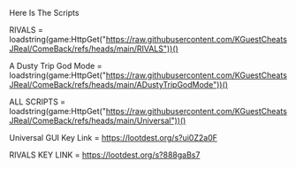 Here Is The Scripts

RIVALS = loadstring(game:HttpGet("https://raw.githubusercontent.com/KGuestCheatsJReal/ComeBack/refs/heads/main/RIVALS"))()

A Dusty Trip God Mode = loadstring(game:HttpGet("https://raw.githubusercontent.com/KGuestCheatsJReal/ComeBack/refs/heads/main/ADustyTripGodMode"))()

ALL SCRIPTS = loadstring(game:HttpGet("https://raw.githubusercontent.com/KGuestCheatsJReal/ComeBack/refs/heads/main/Universal"))()

Universal GUI Key Link = https://lootdest.org/s?ui0Z2a0F

RIVALS KEY LINK = https://lootdest.org/s?888gaBs7

